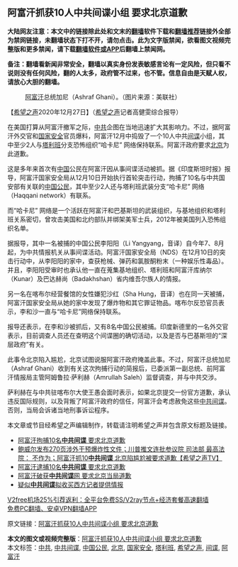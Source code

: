  <h2>阿富汗抓获10人中共间谍小组 要求北京道歉</h2> <p class="notice"><b>大陆网友注意：本文中的链接除此处和文末的<a href="https://github.com/bannedbook/fanqiang" >翻墙</a>软件下载和<a href="https://github.com/killgcd/justmysocks/blob/master/README.md">翻墙推荐</a>链接外全部为禁网链接，未翻墙状态下打不开，请勿点击。此为文字版禁闻，欲看图文视频完整版和更多禁闻，请下载<a href="https://github.com/bannedbook/fanqiang">翻墙软件或APP</a>后翻墙上禁闻网。</p><p>备注：翻墙看新闻非常安全，翻墙以真实身份发表敏感言论有一定风险，但只看不说则没有任何风险，翻的人太多，政府管不过来，也不管。信息自由是天赋人权，请放心大胆的翻墙。</b></p>  <div class="entry"> <figure><figcaption><a href="https://www.bannedbook.org/bnews/tag/%e9%98%bf%e5%af%8c%e6%b1%97/" class="st_tag internal_tag" rel="tag" title="标签 阿富汗 下的日志">阿富汗</a>总统加尼（Ashraf Ghani）。（图片来源：美联社）</figcaption></figure> <p>【<span class='wp_keywordlink_affiliate'><a href="https://www.soundofhope.org" title="希望之声" target="_blank">希望之声</a></span>2020年12月27日】（<a href="https://www.bannedbook.org/bnews/tag/%e5%b8%8c%e6%9c%9b%e4%b9%8b%e5%a3%b0/" class="st_tag internal_tag" rel="tag" title="标签 希望之声 下的日志">希望之声</a>记者高健雯综合报导）</p> <p>在美国打算从阿富汗撤军之际，<a href="https://www.bannedbook.org/bnews/tag/%e4%b8%ad%e5%85%b1/" class="st_tag internal_tag" rel="tag" title="标签 中共 下的日志">中共</a>企图在当地迅速扩大其影响力。不过，据阿富汗外交官和<a href="https://www.bannedbook.org/bnews/tag/%e5%9b%bd%e5%ae%b6%e5%ae%89%e5%85%a8/" class="st_tag internal_tag" rel="tag" title="标签 国家安全 下的日志">国家安全</a>官员爆料，阿富汗12月中捣毁了一个10人中共<a href="https://www.bannedbook.org/bnews/tag/%e9%97%b4%e8%b0%8d/" class="st_tag internal_tag" rel="tag" title="标签 间谍 下的日志">间谍</a>小组，其中至少2人与<a href="https://www.bannedbook.org/bnews/tag/%e5%a1%94%e5%88%a9%e7%8f%ad/" class="st_tag internal_tag" rel="tag" title="标签 塔利班 下的日志">塔利班</a>分支恐怖组织“哈卡尼” 网络保持联系。阿富汗政府要求<a href="https://www.bannedbook.org/bnews/tag/%e5%8c%97%e4%ba%ac/" class="st_tag internal_tag" rel="tag" title="标签 北京 下的日志">北京</a>为此道歉。</p> <p>这是多年来首次有<span class='wp_keywordlink_affiliate'><a href="https://www.bannedbook.org/" title="中国" target="_blank">中国</a></span>公民在阿富汗因从事间谍活动被抓。据《印度斯坦时报》报导，阿富汗国家安全局从12月10日开始执行首轮突击行动，拘捕了10名与中共国安部有关联的<a href="https://www.bannedbook.org/bnews/tag/%E4%B8%AD%E5%9B%BD%E5%85%AC%E6%B0%91/" class="st_tag internal_tag" rel="tag" title="标签 中国公民 下的日志">中国公民</a>，其中至少2人还与塔利班武装分支“哈卡尼” 网络（Haqqani network）有联系。</p>  <p>而“哈卡尼” 网络是一个活跃在阿富汗和巴基斯坦的武装组织，与基地组织和塔利班关系密切，曾攻击美国和北约部队并绑架美军士兵，2012年被美国列入恐怖组织名单。</p> <p>据报导，其中一名被捕的中国公民李阳阳（Li Yangyang，音译）自今年7、8月起，为中共情报机关从事间谍活动。阿富汗国家安全局（NDS）在12月10日的突击行动中，从李阳阳的家中，查获枪械、弹药和氯胺酮粉末（一种娱乐性毒品）。并且，李阳阳受审时也承认他一直在蒐集基地组织、塔利班和阿富汗库纳尔（Kunar）及巴达赫尚（Badakhshan）省内维吾尔族人的情报。</p> <p>另一名在喀布尔经营餐馆的女性嫌犯沙红（Sha Hung，音译）也在同一天被捕，阿富汗国家安全局从她的家中发现了爆炸物和其它罪证物品。喀布尔反恐官员表示，李和沙一直与“哈卡尼”网络保持联系。</p>  <p>报导还表示，在李和沙被抓后，又有8名中国公民被捕。印度新德里的一名外交官表示，目前调查人员还在查明这个间谍圈的确切活动，以及是否与巴基斯坦的“深层政府”有关。</p> <p>此事令北京陷入尴尬，北京试图说服阿富汗政府掩盖此事。不过，阿富汗总统加尼（Ashraf Ghani）收到有关这次拘捕行动的简报后，已委派第一副总统、前阿富汗情报局主管阿姆鲁拉·萨利赫（Amrullah Saleh）监督调查，并与中共交涉。</p> <p>萨利赫在与中共驻喀布尔大使王愚会面时表示，如果北京提交一份官方道歉，承认违反国际规则，以及背叛了阿富汗政府的信任，阿富汗会考虑赦免这些<a href="https://www.bannedbook.org/bnews/tag/%e4%b8%ad%e5%85%b1%e9%97%b4%e8%b0%8d/" class="st_tag internal_tag" rel="tag" title="标签 中共间谍 下的日志">中共间谍</a>。否则，当局会诉诸当地刑事诉讼程序。</p>  <p>本文章或节目经希望之声编辑制作，转载请注明希望之声并包含原文标题及链接。</p> <ul class='op-related-articles' title='相关阅读'> <li><a href='https://www.bannedbook.org/bnews/bannedvideo/20201228/1456186.html' target='_blank'>阿富汗拘捕10名<b>中共间谍</b> 要求北京道歉</a></li> <li><a href='https://www.bannedbook.org/bnews/cbnews/20201227/1456010.html' target='_blank'>鲍威尔发布270页涉外干预爆炸性文件；川普推文连批参议院 司法部 最高法院： 不作为；阿富汗抓10<b>中共间谍</b> 北京陷尴尬被要求道歉【希望之声TV】</a></li> <li><a href='https://www.bannedbook.org/bnews/worldnews/20201227/1455967.html' target='_blank'>阿富汗逮捕10名<b>中共间谍</b> 要求北京道歉</a></li> <li><a href='https://www.bannedbook.org/bnews/comments/20201227/1455702.html' target='_blank'>阿富汗破获<b>中共间谍</b>网 要求北京当局道歉</a></li> <li><a href='https://www.bannedbook.org/bnews/cbnews/20201223/1453175.html' target='_blank'>疑似<b>中共间谍</b>拟收买西方记者提供情报</a></li> </ul> <p class="texttj"> <a href="https://github.com/bannedbook/fanqiang/wiki/V2ray%E6%9C%BA%E5%9C%BA" target="_blank">V2free机场25%引荐返利：全平台免费SS/V2ray节点+经济套餐高速翻墙</a><br/> <a href="https://github.com/bannedbook/fanqiang/wiki/%E7%A6%81%E9%97%BB%E7%BD%91%E5%AE%89%E5%8D%93%E7%BF%BB%E5%A2%99%E6%96%B0%E9%97%BBAPP" target="_blank">免费PC翻墙、安卓VPN翻墙APP</a></p><p>原文链接：<a class="src_link"  href="https://www.soundofhope.org/post/457756" target="_blank">阿富汗抓获10人中共间谍小组 要求北京道歉</a></p><a name='sharetosocial'></a>       <div><b>本文的图文或视频完整版</b>：<a href='https://www.bannedbook.org/bnews/comments/20201228/1456256.html'>阿富汗抓获10人中共间谍小组 要求北京道歉</a></div>  </div><!--END ENTRY--> <div class="postfooter"> <div>本文标签：<a href="https://www.bannedbook.org/bnews/tag/%e4%b8%ad%e5%85%b1/" rel="tag">中共</a>, <a href="https://www.bannedbook.org/bnews/tag/%e4%b8%ad%e5%85%b1%e9%97%b4%e8%b0%8d/" rel="tag">中共间谍</a>, <a href="https://www.bannedbook.org/bnews/tag/%E4%B8%AD%E5%9B%BD%E5%85%AC%E6%B0%91/" rel="tag">中国公民</a>, <a href="https://www.bannedbook.org/bnews/tag/%e5%8c%97%e4%ba%ac/" rel="tag">北京</a>, <a href="https://www.bannedbook.org/bnews/tag/%e5%9b%bd%e5%ae%b6%e5%ae%89%e5%85%a8/" rel="tag">国家安全</a>, <a href="https://www.bannedbook.org/bnews/tag/%e5%a1%94%e5%88%a9%e7%8f%ad/" rel="tag">塔利班</a>, <a href="https://www.bannedbook.org/bnews/tag/%e5%b8%8c%e6%9c%9b%e4%b9%8b%e5%a3%b0/" rel="tag">希望之声</a>, <a href="https://www.bannedbook.org/bnews/tag/%e9%97%b4%e8%b0%8d/" rel="tag">间谍</a>, <a href="https://www.bannedbook.org/bnews/tag/%e9%98%bf%e5%af%8c%e6%b1%97/" rel="tag">阿富汗</a></div>  </div><!--END POSTFOOTER--> 